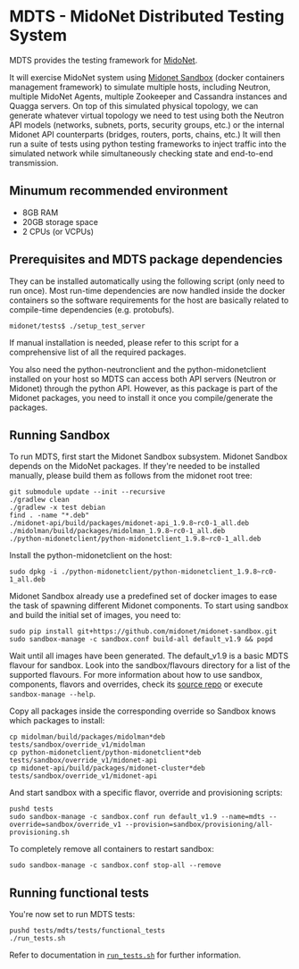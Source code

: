 MDTS - MidoNet Distributed Testing System
=========================================

MDTS provides the testing framework for [MidoNet](https://github.com/midonet/midonet).

It will exercise MidoNet system using [Midonet Sandbox](https://github.com/midokura/midonet-sandbox)
(docker containers management framework) to simulate multiple hosts, including
Neutron, multiple MidoNet Agents, multiple Zookeeper and Cassandra instances 
and Quagga servers. 
On top of this simulated physical topology, we can generate whatever
virtual topology we need to test using both the Neutron API models (networks,
subnets, ports, security groups, etc.) or the internal Midonet API counterparts
(bridges, routers, ports, chains, etc.)
It will then run a suite of tests using python testing frameworks to inject
traffic into the simulated network while simultaneously checking state and
end-to-end transmission.

Minumum recommended environment
-------------------------------

* 8GB RAM
* 20GB storage space
* 2 CPUs (or VCPUs)

Prerequisites and MDTS package dependencies
-------------------------------------------

They can be installed automatically using the following script (only need
to run once).
Most run-time dependencies are now handled inside the docker containers so the
software requirements for the host are basically related to compile-time
dependencies (e.g. protobufs).

```
midonet/tests$ ./setup_test_server
```

If manual installation is needed, please refer to this script for a
comprehensive list of all the required packages.

You also need the python-neutronclient and the python-midonetclient installed 
on your host so MDTS can access both API servers (Neutron or Midonet) through
the python API. However, as this package is part of the Midonet packages, 
you need to install it once you compile/generate the packages.

Running Sandbox
---------------

To run MDTS, first start the Midonet Sandbox subsystem. Midonet Sandbox depends
on the MidoNet packages. If they're needed to be installed manually,
please build them as follows from the midonet root tree:

```
git submodule update --init --recursive
./gradlew clean
./gradlew -x test debian
find . -name "*.deb"
./midonet-api/build/packages/midonet-api_1.9.8~rc0-1_all.deb
./midolman/build/packages/midolman_1.9.8~rc0-1_all.deb
./python-midonetclient/python-midonetclient_1.9.8~rc0-1_all.deb
```

Install the python-midonetclient on the host:
```
sudo dpkg -i ./python-midonetclient/python-midonetclient_1.9.8~rc0-1_all.deb
```

Midonet Sandbox already use a predefined set of docker images to ease the task
of spawning different Midonet components. To start using sandbox and build the
initial set of images, you need to:

```
sudo pip install git+https://github.com/midonet/midonet-sandbox.git
sudo sandbox-manage -c sandbox.conf build-all default_v1.9 && popd
```

Wait until all images have been generated. The default_v1.9 is a basic MDTS
flavour for sandbox. Look into the sandbox/flavours directory for a list of the
supported flavours. For more information about how to use sandbox, components,
flavors and overrides, check its [source repo](https://github.com/midokura/midonet-sandbox)
or execute `sandbox-manage --help`.

Copy all packages inside the corresponding override so Sandbox knows which
packages to install:
```
cp midolman/build/packages/midolman*deb tests/sandbox/override_v1/midolman
cp python-midonetclient/python-midonetclient*deb tests/sandbox/override_v1/midonet-api
cp midonet-api/build/packages/midonet-cluster*deb tests/sandbox/override_v1/midonet-api
```

And start sandbox with a specific flavor, override and provisioning scripts:
```
pushd tests
sudo sandbox-manage -c sandbox.conf run default_v1.9 --name=mdts --override=sandbox/override_v1 --provision=sandbox/provisioning/all-provisioning.sh
```

To completely remove all containers to restart sandbox:
```
sudo sandbox-manage -c sandbox.conf stop-all --remove
```

Running functional tests
------------------------

You're now set to run MDTS tests:

```
pushd tests/mdts/tests/functional_tests
./run_tests.sh
```

Refer to documentation in [`run_tests.sh`][run_tests] for further information.

[run_tests]: mdts/tests/functional_tests/run_tests.sh
